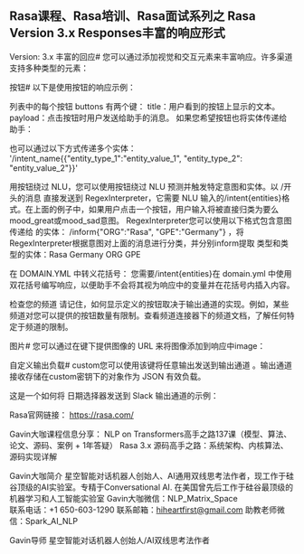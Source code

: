 ## Rasa课程、Rasa培训、Rasa面试系列之   Rasa Version 3.x  Responses丰富的响应形式
   
Version: 3.x 
丰富的回应#
您可以通过添加视觉和交互元素来丰富响应。许多渠道支持多种类型的元素：

按钮#
以下是使用按钮的响应示例：


列表中的每个按钮 buttons 有两个键：
title：用户看到的按钮上显示的文本。
payload：点击按钮时用户发送给助手的消息。
如果您希望按钮也将实体传递给助手：

也可以通过以下方式传递多个实体：
'/intent_name{{"entity_type_1":"entity_value_1", "entity_type_2": "entity_value_2"}}'

用按钮绕过 NLU，您可以使用按钮绕过 NLU 预测并触发特定意图和实体。以 /开头的消息 直接发送到 RegexInterpreter，它需要 NLU 输入的/intent{entities}格式。在上面的例子中，如果用户点击一个按钮，用户输入将被直接归类为要么mood_great或mood_sad意图。
RegexInterpreter您可以使用以下格式包含意图传递给 的实体：
/inform{"ORG":"Rasa", "GPE":"Germany"}   ，将RegexInterpreter根据意图对上面的消息进行分类，并分别inform提取 类型和类型的实体：Rasa Germany  ORG  GPE
 
在 DOMAIN.YML 中转义花括号：
您需要/intent{entities}在 domain.yml 中使用双花括号编写响应，以便助手不会将其视为响应中的变量并在花括号内插入内容。

检查您的频道
请记住，如何显示定义的按钮取决于输出通道的实现。例如，某些频道对您可以提供的按钮数量有限制。查看频道连接器下的频道文档，了解任何特定于频道的限制。


图片#
您可以通过在键下提供图像的 URL 来将图像添加到响应中image：


自定义输出负载#
custom您可以使用该键将任意输出发送到输出通道 。输出通道接收存储在custom密钥下的对象作为 JSON 有效负载。

这是一个如何将 日期选择器发送到 Slack 输出通道的示例：




Rasa官网链接： https://rasa.com/ 

Gavin大咖课程信息分享：
NLP on Transformers高手之路137课（模型、算法、论文、源码、案例 + 1年答疑）
Rasa 3.x 源码高手之路：系统架构、内核算法、源码实现详解



Gavin大咖简介
星空智能对话机器人创始人、AI通用双线思考法作者，现工作于硅谷顶级的AI实验室。专精于Conversational AI. 在美国曾先后工作于硅谷最顶级的机器学习和人工智能实验室 
Gavin大咖微信：NLP_Matrix_Space  
联系电话：+1 650-603-1290
联系邮箱：hiheartfirst@gmail.com
助教老师微信：Spark_AI_NLP  




Gavin导师
星空智能对话机器人创始人/AI双线思考法作者
